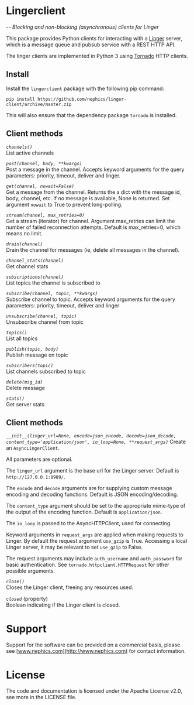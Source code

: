 # Lingerclient

*-- Blocking and non-blocking (asynchronous) clients for Linger*

This package provides Python clients for interacting with a [Linger](https://github.com/nephics/linger) server, which is a message queue and pubsub service with a REST HTTP API.

The linger clients are implemented in Python 3 using [Tornado](http://www.tornadoweb.org/) HTTP clients.

## Install

Install the `lingerclient` package with the following pip command:

    pip install https://github.com/nephics/linger-client/archive/master.zip

This will also ensure that the dependency package `tornado` is installed.

## Client methods

*`channels()`*  
List active channels

*`post(channel, body, **kwargs)`*  
Post a message in the channel. Accepts keyword arguments for the query parameters: priority, timeout, deliver and linger.


*`get(channel, nowait=False)`*  
Get a message from the channel. Returns the a dict with the message id, body, channel, etc. If no message is available, None is returned. Set argument `nowait` to True to prevent long-polling.

*`stream(channel, max_retries=0)`*  
Get a stream (iterator) for channel. Argument max_retries can limit the number of failed reconnection attempts. Default is max_retries=0, which means no limit.

*`drain(channel)`*  
Drain the channel for messages (ie, delete all messages in the channel).

*`channel_stats(channel)`*  
Get channel stats

*`subscriptions(channel)`*  
List topics the channel is subscribed to

*`subscribe(channel, topic, **kwargs)`*  
Subscribe channel to topic. Accepts keyword arguments for the query parameters: priority, timeout, deliver and linger

*`unsubscribe(channel, topic)`*  
Unsubscribe channel from topic

*`topics()`*  
List all topics

*`publish(topic, body)`*  
Publish message on topic

*`subscribers(topic)`*  
List channels subscribed to topic

*`delete(msg_id)`*  
Delete message

*`stats()`*  
Get server stats

## Client methods

*`__init__(linger_url=None, encode=json_encode, decode=json_decode, content_type='application/json', io_loop=None, **request_args)`*
Create an `AsyncLingerClient`.

All parameters are optional.

The `linger_url` argument is the base url for the Linger server. Default is `http://127.0.0.1:8989/`.

The `encode` and `decode` arguments are for supplying custom message encoding and decoding functions. Default is JSON encoding/decoding.

The `content_type` argument should be set to the appropriate mime-type of the output of the encoding function. Default is `application/json`.

The `io_loop` is passed to the AsyncHTTPClient, used for connecting.

Keyword arguments in `request_args` are applied when making requests to Linger. By default the request argument `use_gzip` is True. Accessing a local Linger server, it may be relevant to set `use_gzip` to False.

The request arguments may include `auth_username` and `auth_password` for basic authentication. See `tornado.httpclient.HTTPRequest` for other possible arguments.

*`close()`*  
Closes the Linger client, freeing any resources used.

*`closed`* (property)  
Boolean indicating if the Linger client is closed.

# Support

Support for the software can be provided on a commercial basis, please see [www.nephics.com](http://www.nephics.com) for contact information.

# License

The code and documentation is licensed under the Apache License v2.0, see more in the LICENSE file.
